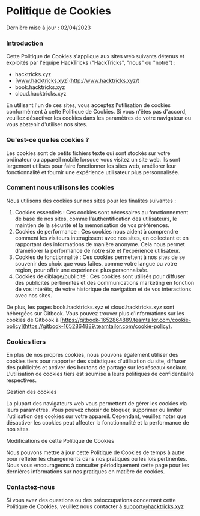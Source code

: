 # Politique de Cookies

Dernière mise à jour : 02/04/2023

### Introduction

Cette Politique de Cookies s'applique aux sites web suivants détenus et exploités par l'équipe HackTricks ("HackTricks", "nous" ou "notre") :

* hacktricks.xyz
* [www.hacktricks.xyz](http://www.hacktricks.xyz/)
* book.hacktricks.xyz
* cloud.hacktricks.xyz

En utilisant l'un de ces sites, vous acceptez l'utilisation de cookies conformément à cette Politique de Cookies. Si vous n'êtes pas d'accord, veuillez désactiver les cookies dans les paramètres de votre navigateur ou vous abstenir d'utiliser nos sites.

### Qu'est-ce que les cookies ?

Les cookies sont de petits fichiers texte qui sont stockés sur votre ordinateur ou appareil mobile lorsque vous visitez un site web. Ils sont largement utilisés pour faire fonctionner les sites web, améliorer leur fonctionnalité et fournir une expérience utilisateur plus personnalisée.

### Comment nous utilisons les cookies

Nous utilisons des cookies sur nos sites pour les finalités suivantes :

1. Cookies essentiels : Ces cookies sont nécessaires au fonctionnement de base de nos sites, comme l'authentification des utilisateurs, le maintien de la sécurité et la mémorisation de vos préférences.
2. Cookies de performance : Ces cookies nous aident à comprendre comment les visiteurs interagissent avec nos sites, en collectant et en rapportant des informations de manière anonyme. Cela nous permet d'améliorer la performance de notre site et l'expérience utilisateur.
3. Cookies de fonctionnalité : Ces cookies permettent à nos sites de se souvenir des choix que vous faites, comme votre langue ou votre région, pour offrir une expérience plus personnalisée.
4. Cookies de ciblage/publicité : Ces cookies sont utilisés pour diffuser des publicités pertinentes et des communications marketing en fonction de vos intérêts, de votre historique de navigation et de vos interactions avec nos sites.

De plus, les pages book.hacktricks.xyz et cloud.hacktricks.xyz sont hébergées sur Gitbook. Vous pouvez trouver plus d'informations sur les cookies de Gitbook à [https://gitbook-1652864889.teamtailor.com/cookie-policy](https://gitbook-1652864889.teamtailor.com/cookie-policy).

### Cookies tiers

En plus de nos propres cookies, nous pouvons également utiliser des cookies tiers pour rapporter des statistiques d'utilisation du site, diffuser des publicités et activer des boutons de partage sur les réseaux sociaux. L'utilisation de cookies tiers est soumise à leurs politiques de confidentialité respectives.

Gestion des cookies

La plupart des navigateurs web vous permettent de gérer les cookies via leurs paramètres. Vous pouvez choisir de bloquer, supprimer ou limiter l'utilisation des cookies sur votre appareil. Cependant, veuillez noter que désactiver les cookies peut affecter la fonctionnalité et la performance de nos sites.

Modifications de cette Politique de Cookies

Nous pouvons mettre à jour cette Politique de Cookies de temps à autre pour refléter les changements dans nos pratiques ou les lois pertinentes. Nous vous encourageons à consulter périodiquement cette page pour les dernières informations sur nos pratiques en matière de cookies.

### Contactez-nous

Si vous avez des questions ou des préoccupations concernant cette Politique de Cookies, veuillez nous contacter à [support@hacktricks.xyz](mailto:support@hacktricks.xyz)
